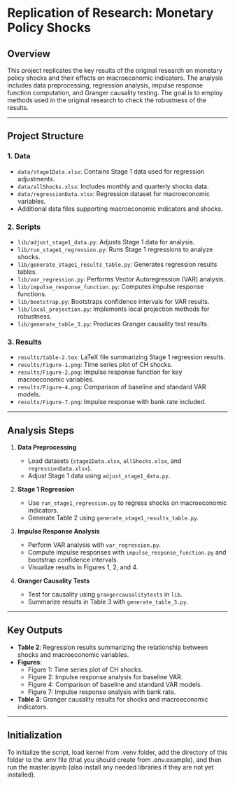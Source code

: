# Replication of Research: Monetary Policy Shocks

## Overview

This project replicates the key results of the original research on monetary policy shocks and their effects on macroeconomic indicators. The analysis includes data preprocessing, regression analysis, impulse response function computation, and Granger causality testing. The goal is to employ methods used in the original research to check the robustness of the results.

---

## Project Structure

### 1. **Data**
   - `data/stage1Data.xlsx`: Contains Stage 1 data used for regression adjustments.
   - `data/allShocks.xlsx`: Includes monthly and quarterly shocks data.
   - `data/regressionData.xlsx`: Regression dataset for macroeconomic variables.
   - Additional data files supporting macroeconomic indicators and shocks.

### 2. **Scripts**
   - `lib/adjust_stage1_data.py`: Adjusts Stage 1 data for analysis.
   - `lib/run_stage1_regression.py`: Runs Stage 1 regressions to analyze shocks.
   - `lib/generate_stage1_results_table.py`: Generates regression results tables.
   - `lib/var_regression.py`: Performs Vector Autoregression (VAR) analysis.
   - `lib/impulse_response_function.py`: Computes impulse response functions.
   - `lib/bootstrap.py`: Bootstraps confidence intervals for VAR results.
   - `lib/local_projection.py`: Implements local projection methods for robustness.
   - `lib/generate_table_3.py`: Produces Granger causality test results.

### 3. **Results**
   - `results/table-2.tex`: LaTeX file summarizing Stage 1 regression results.
   - `results/Figure-1.png`: Time series plot of CH shocks.
   - `results/Figure-2.png`: Impulse response function for key macroeconomic variables.
   - `results/Figure-4.png`: Comparison of baseline and standard VAR models.
   - `results/Figure-7.png`: Impulse response with bank rate included.

---

## Analysis Steps

1. **Data Preprocessing**
   - Load datasets (`stage1Data.xlsx`, `allShocks.xlsx`, and `regressionData.xlsx`).
   - Adjust Stage 1 data using `adjust_stage1_data.py`.

2. **Stage 1 Regression**
   - Use `run_stage1_regression.py` to regress shocks on macroeconomic indicators.
   - Generate Table 2 using `generate_stage1_results_table.py`.

3. **Impulse Response Analysis**
   - Perform VAR analysis with `var_regression.py`.
   - Compute impulse responses with `impulse_response_function.py` and bootstrap confidence intervals.
   - Visualize results in Figures 1, 2, and 4.

4. **Granger Causality Tests**
   - Test for causality using `grangercausalitytests` in `lib`.
   - Summarize results in Table 3 with `generate_table_3.py`.

---

## Key Outputs

- **Table 2**: Regression results summarizing the relationship between shocks and macroeconomic variables.
- **Figures**:
  - Figure 1: Time series plot of CH shocks.
  - Figure 2: Impulse response analysis for baseline VAR.
  - Figure 4: Comparison of baseline and standard VAR models.
  - Figure 7: Impulse response analysis with bank rate.
- **Table 3**: Granger causality results for shocks and macroeconomic indicators.

---

## Initialization

To initialize the script, load kernel from .venv folder, add the directory of this folder to the .env file (that you should create from .env.example), and then run the master.ipynb (also install any needed libraries if they are not yet installed).

